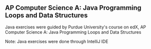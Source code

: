 ## AP Computer Science A: Java Programming Loops and Data Structures

Java exercises were guided by Purdue University's course on edX, AP Computer Science A: Java Programming Loops and Data Structures

Note: Java exercises were done through IntelliJ IDE
